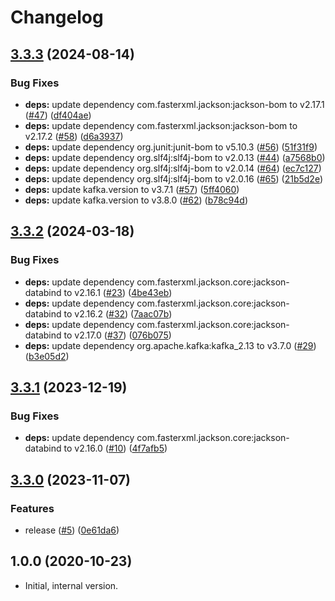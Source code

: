 # Changelog

## [3.3.3](https://github.com/statnett/k3a-ldap-authenticator/compare/v3.3.2...v3.3.3) (2024-08-14)


### Bug Fixes

* **deps:** update dependency com.fasterxml.jackson:jackson-bom to v2.17.1 ([#47](https://github.com/statnett/k3a-ldap-authenticator/issues/47)) ([df404ae](https://github.com/statnett/k3a-ldap-authenticator/commit/df404ae517c8ca7f44dc9822d0c94e098b3a7456))
* **deps:** update dependency com.fasterxml.jackson:jackson-bom to v2.17.2 ([#58](https://github.com/statnett/k3a-ldap-authenticator/issues/58)) ([d6a3937](https://github.com/statnett/k3a-ldap-authenticator/commit/d6a393759361ab6db3213d52633716b19b96c386))
* **deps:** update dependency org.junit:junit-bom to v5.10.3 ([#56](https://github.com/statnett/k3a-ldap-authenticator/issues/56)) ([51f31f9](https://github.com/statnett/k3a-ldap-authenticator/commit/51f31f9be9ba6cb0a3a301024a95ae346bf0861c))
* **deps:** update dependency org.slf4j:slf4j-bom to v2.0.13 ([#44](https://github.com/statnett/k3a-ldap-authenticator/issues/44)) ([a7568b0](https://github.com/statnett/k3a-ldap-authenticator/commit/a7568b05cba8b586bf2de86c7e5a1f86314f5bed))
* **deps:** update dependency org.slf4j:slf4j-bom to v2.0.14 ([#64](https://github.com/statnett/k3a-ldap-authenticator/issues/64)) ([ec7c127](https://github.com/statnett/k3a-ldap-authenticator/commit/ec7c127a0cf7e81952700085d9848a36fef99370))
* **deps:** update dependency org.slf4j:slf4j-bom to v2.0.16 ([#65](https://github.com/statnett/k3a-ldap-authenticator/issues/65)) ([21b5d2e](https://github.com/statnett/k3a-ldap-authenticator/commit/21b5d2e6050c3464de44bbc12aaf52b9936325a0))
* **deps:** update kafka.version to v3.7.1 ([#57](https://github.com/statnett/k3a-ldap-authenticator/issues/57)) ([5ff4060](https://github.com/statnett/k3a-ldap-authenticator/commit/5ff406014a5526bb759ceda0efd07f37925e9c4b))
* **deps:** update kafka.version to v3.8.0 ([#62](https://github.com/statnett/k3a-ldap-authenticator/issues/62)) ([b78c94d](https://github.com/statnett/k3a-ldap-authenticator/commit/b78c94d1f51599365038a5e56bcfd5e7a318c59f))

## [3.3.2](https://github.com/statnett/k3a-ldap-authenticator/compare/v3.3.1...v3.3.2) (2024-03-18)


### Bug Fixes

* **deps:** update dependency com.fasterxml.jackson.core:jackson-databind to v2.16.1 ([#23](https://github.com/statnett/k3a-ldap-authenticator/issues/23)) ([4be43eb](https://github.com/statnett/k3a-ldap-authenticator/commit/4be43eb16844530d0179695e66ad5c5f65f014ba))
* **deps:** update dependency com.fasterxml.jackson.core:jackson-databind to v2.16.2 ([#32](https://github.com/statnett/k3a-ldap-authenticator/issues/32)) ([7aac07b](https://github.com/statnett/k3a-ldap-authenticator/commit/7aac07b9ef39bf7c17fd924aa863a728f9e05261))
* **deps:** update dependency com.fasterxml.jackson.core:jackson-databind to v2.17.0 ([#37](https://github.com/statnett/k3a-ldap-authenticator/issues/37)) ([076b075](https://github.com/statnett/k3a-ldap-authenticator/commit/076b075146c9a138aa75e815d591a71a95784265))
* **deps:** update dependency org.apache.kafka:kafka_2.13 to v3.7.0 ([#29](https://github.com/statnett/k3a-ldap-authenticator/issues/29)) ([b3e05d2](https://github.com/statnett/k3a-ldap-authenticator/commit/b3e05d2f89b9f8437742cf83a3667a2a9affa145))

## [3.3.1](https://github.com/statnett/k3a-ldap-authenticator/compare/v3.3.0...v3.3.1) (2023-12-19)


### Bug Fixes

* **deps:** update dependency com.fasterxml.jackson.core:jackson-databind to v2.16.0 ([#10](https://github.com/statnett/k3a-ldap-authenticator/issues/10)) ([4f7afb5](https://github.com/statnett/k3a-ldap-authenticator/commit/4f7afb5384b807758d0f0320ee8f1d0cff39b859))

## [3.3.0](https://github.com/statnett/k3a-ldap-authenticator/compare/v3.2.2...v3.3.0) (2023-11-07)


### Features

* release ([#5](https://github.com/statnett/k3a-ldap-authenticator/issues/5)) ([0e61da6](https://github.com/statnett/k3a-ldap-authenticator/commit/0e61da6649b2db3dc2ae9815ae2be0ae64803627))

## 1.0.0 (2020-10-23)

* Initial, internal version.

